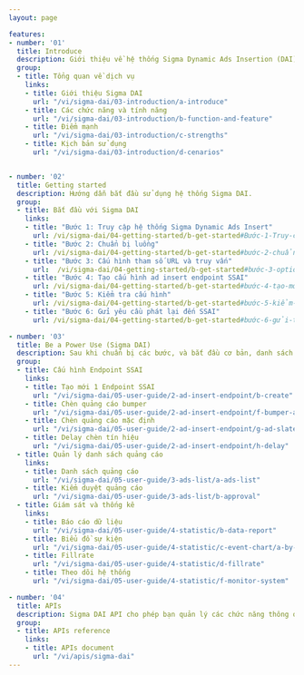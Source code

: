 ```yaml
---
layout: page

features:
- number: '01'
  title: Introduce
  description: Giới thiệu về hệ thống Sigma Dynamic Ads Insertion (DAI) và cách hoạt động của nó.
  group:
  - title: Tổng quan về dịch vụ
    links:
    - title: Giới thiệu Sigma DAI
      url: "/vi/sigma-dai/03-introduction/a-introduce"
    - title: Các chức năng và tính năng
      url: "/vi/sigma-dai/03-introduction/b-function-and-feature"
    - title: Điểm mạnh
      url: "/vi/sigma-dai/03-introduction/c-strengths"
    - title: Kịch bản sử dụng
      url: "/vi/sigma-dai/03-introduction/d-cenarios"


- number: '02'
  title: Getting started
  description: Hướng dẫn bắt đầu sử dụng hệ thống Sigma DAI.
  group:
  - title: Bắt đầu với Sigma DAI
    links:
    - title: "Bước 1: Truy cập hệ thống Sigma Dynamic Ads Insert"
      url: /vi/sigma-dai/04-getting-started/b-get-started#Bước-1-Truy-cập-vào-hệ-thống-Sigma-Dynamic-Ads-Insert
    - title: "Bước 2: Chuẩn bị luồng"
      url: /vi/sigma-dai/04-getting-started/b-get-started#bước-2-chuẩn-bị-luồng
    - title: "Bước 3: Cấu hình tham số URL và truy vấn"
      url:  /vi/sigma-dai/04-getting-started/b-get-started#bước-3-optional-chuẩn-bị-cấu-hình-các-tham-số-url-của-máy-chủ-quảng-cáo-ads-request-và-các-tham-số-truy-vấ n-parameter
    - title: "Bước 4: Tạo cấu hình ad insert endpoint SSAI"
      url: /vi/sigma-dai/04-getting-started/b-get-started#bước-4-tạo-mới-cấu-hình-ad-insert-endpoint-ssai
    - title: "Bước 5: Kiểm tra cấu hình"
      url: /vi/sigma-dai/04-getting-started/b-get-started#bước-5-kiểm-tra-cấu-hình
    - title: "Bước 6: Gửi yêu cầu phát lại đến SSAI"
      url: /vi/sigma-dai/04-getting-started/b-get-started#bước-6-gửi-thông-tin-yêu-cầu-đến-máy-chủ-ssai

- number: '03'
  title: Be a Power Use (Sigma DAI)
  description: Sau khi chuẩn bị các bước, và bắt đầu cơ bản, danh sách này giúp bạn làm chủ hệ thống Sigma DAI.
  group:
  - title: Cấu hình Endpoint SSAI
    links:
    - title: Tạo mới 1 Endpoint SSAI
      url: "/vi/sigma-dai/05-user-guide/2-ad-insert-endpoint/b-create"
    - title: Chèn quảng cáo bumper
      url: "/vi/sigma-dai/05-user-guide/2-ad-insert-endpoint/f-bumper-ad"
    - title: Chèn quảng cáo mặc định
      url: "/vi/sigma-dai/05-user-guide/2-ad-insert-endpoint/g-ad-slate"
    - title: Delay chèn tín hiệu
      url: "/vi/sigma-dai/05-user-guide/2-ad-insert-endpoint/h-delay"
  - title: Quản lý danh sách quảng cáo
    links: 
    - title: Danh sách quảng cáo
      url: "/vi/sigma-dai/05-user-guide/3-ads-list/a-ads-list"
    - title: Kiểm duyệt quảng cáo
      url: "/vi/sigma-dai/05-user-guide/3-ads-list/b-approval"
  - title: Giám sát và thống kê
    links:
    - title: Báo cáo dữ liệu
      url: "/vi/sigma-dai/05-user-guide/4-statistic/b-data-report"
    - title: Biểu đồ sự kiện
      url: "/vi/sigma-dai/05-user-guide/4-statistic/c-event-chart/a-by-endpoint"
    - title: Fillrate
      url: "/vi/sigma-dai/05-user-guide/4-statistic/d-fillrate"
    - title: Theo dõi hệ thống
      url: "/vi/sigma-dai/05-user-guide/4-statistic/f-monitor-system"

- number: '04'
  title: APIs
  description: Sigma DAI API cho phép bạn quản lý các chức năng thông qua api
  group:
  - title: APIs reference
    links:
    - title: APIs document
      url: "/vi/apis/sigma-dai"
---
```


<Timeline />
